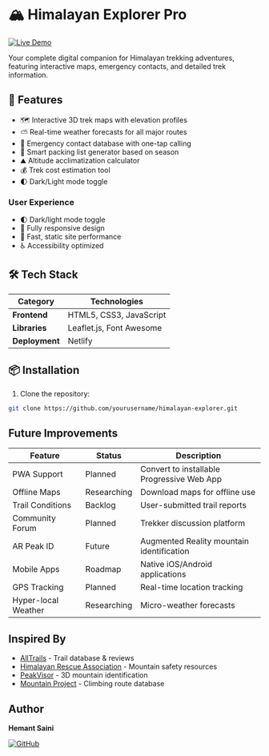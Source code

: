 # 🏔️ Himalayan Explorer Pro

[![Live Demo](https://img.shields.io/badge/Live_Demo-Available-brightgreen)](https://himalayan-explorer-pro.netlify.app/)




Your complete digital companion for Himalayan trekking adventures, featuring interactive maps, emergency contacts, and detailed trek information.

## 🎯 Features

- 🗺️ Interactive 3D trek maps with elevation profiles
- ⛅ Real-time weather forecasts for all major routes
- 🚨 Emergency contact database with one-tap calling
- 🎒 Smart packing list generator based on season
- ⛰️ Altitude acclimatization calculator
- 💰 Trek cost estimation tool
- 🌓 Dark/Light mode toggle

### User Experience
- 🌓 Dark/light mode toggle
- 📱 Fully responsive design
- 🚀 Fast, static site performance
- ♿ Accessibility optimized


## 🛠️ Tech Stack

| Category        | Technologies |
|-----------------|--------------|
| **Frontend**    | HTML5, CSS3, JavaScript |
| **Libraries**   | Leaflet.js, Font Awesome |
| **Deployment**  | Netlify |

## 📦 Installation

1. Clone the repository:
```bash
git clone https://github.com/yourusername/himalayan-explorer.git
```

## Future Improvements

| Feature            | Status       | Description |
|--------------------|--------------|-------------|
| PWA Support        | Planned      | Convert to installable Progressive Web App |
| Offline Maps       | Researching  | Download maps for offline use |
| Trail Conditions   | Backlog      | User-submitted trail reports |
| Community Forum    | Planned      | Trekker discussion platform |
| AR Peak ID         | Future       | Augmented Reality mountain identification |
| Mobile Apps        | Roadmap      | Native iOS/Android applications |
| GPS Tracking       | Planned      | Real-time location tracking |
| Hyper-local Weather| Researching  | Micro-weather forecasts |

## Inspired By

- [AllTrails](https://www.alltrails.com/) - Trail database & reviews
- [Himalayan Rescue Association](https://www.himalayanrescue.org/) - Mountain safety resources
- [PeakVisor](https://peakvisor.com/) - 3D mountain identification
- [Mountain Project](https://www.mountainproject.com/) - Climbing route database

## Author

**Hemant Saini**  

[![GitHub](https://img.shields.io/badge/GitHub-Profile-blue?logo=github)](https://github.com/hemantsaini30)

